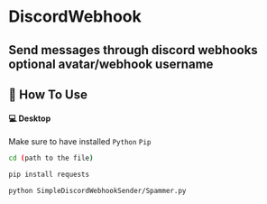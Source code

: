 # DiscordWebhook
Send messages through discord webhooks
optional avatar/webhook username
---

<h2 id="how-to-use">🤔 How To Use</h2>

#### 💻 Desktop

Make sure to have installed `Python`
                            `Pip`

```sh
cd (path to the file)
```
```sh
pip install requests
```
```sh
python SimpleDiscordWebhookSender/Spammer.py
```
